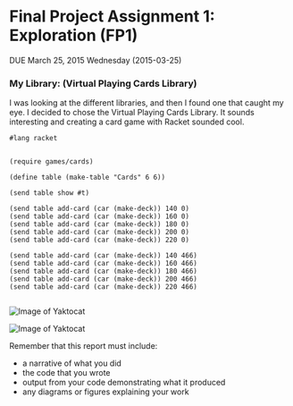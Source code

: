 # Final Project Assignment 1: Exploration (FP1) 
DUE March 25, 2015 Wednesday (2015-03-25)


### My Library: (Virtual Playing Cards Library)

I was looking at the different libraries, and then I found one that caught my eye. I decided to chose the Virtual Playing Cards Library. It sounds interesting and creating a card game with Racket sounded cool.

```
#lang racket


(require games/cards)

(define table (make-table "Cards" 6 6))

(send table show #t)

(send table add-card (car (make-deck)) 140 0)
(send table add-card (car (make-deck)) 160 0)
(send table add-card (car (make-deck)) 180 0)
(send table add-card (car (make-deck)) 200 0)
(send table add-card (car (make-deck)) 220 0)

(send table add-card (car (make-deck)) 140 466)
(send table add-card (car (make-deck)) 160 466)
(send table add-card (car (make-deck)) 180 466)
(send table add-card (car (make-deck)) 200 466)
(send table add-card (car (make-deck)) 220 466)


```
![Image of Yaktocat](C:\Users\Ronald\Desktop\Capture.png)

![Image of Yaktocat](https://octodex.github.com/images/yaktocat.png)


Remember that this report must include:
 
* a narrative of what you did
* the code that you wrote
* output from your code demonstrating what it produced
* any diagrams or figures explaining your work 
 





